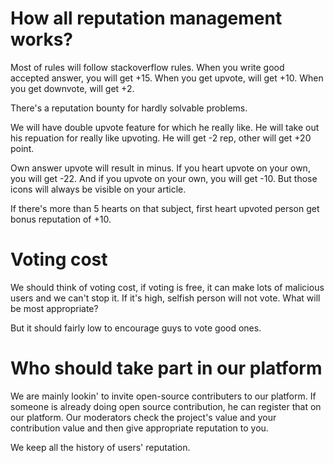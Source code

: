 # How all reputation management works?

Most of rules will follow stackoverflow rules.
When you write good accepted answer, you will get +15.
When you get upvote, will get +10.
When you get downvote, will get +2.

There's a reputation bounty for hardly solvable problems.

We will have double upvote feature for which he really like.
He will take out his repuation for really like upvoting.
He will get -2 rep, other will get +20 point.

Own answer upvote will result in minus.
If you heart upvote on your own, you will get -22.
And if you upvote on your own, you will get -10.
But those icons will always be visible on your article.

If there's more than 5 hearts on that subject, first heart upvoted person get bonus reputation of +10.

# Voting cost

We should think of voting cost, if voting is free, it can make lots of malicious users and we can't stop it.
If it's high, selfish person will not vote.
What will be most appropriate?

But it should fairly low to encourage guys to vote good ones.

# Who should take part in our platform

We are mainly lookin' to invite open-source contributers to our platform.
If someone is already doing open source contribution, he can register that on our platform.
Our moderators check the project's value and your contribution value and then give appropriate reputation to you.

We keep all the history of users' reputation.